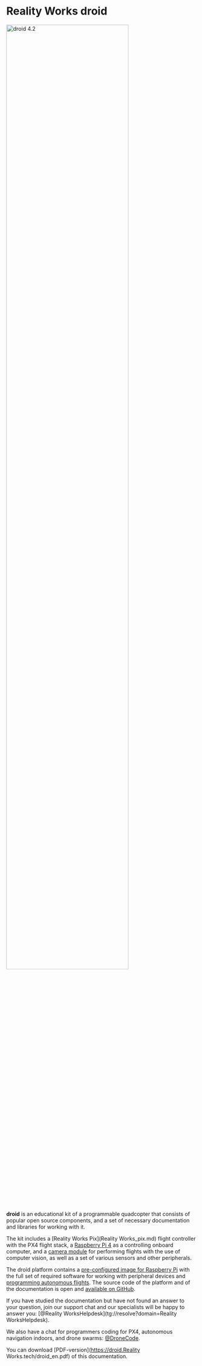 # Reality Works droid

<img class="center zoom big-droid" src="../assets/droid42-main.png" width="80%" alt="droid 4.2">

**droid** is an educational kit of a programmable quadcopter that consists of popular open source components, and a set of necessary documentation and libraries for working with it.

The kit includes a [Reality Works Pix](Reality Works_pix.md) flight controller with the PX4 flight stack, a [Raspberry Pi 4](raspberry.md) as a controlling onboard computer, and a [camera module](camera.md) for performing flights with the use of computer vision, as well as a set of various sensors and other peripherals.

The droid platform contains a [pre-configured image for Raspberry Pi](image.md) with the full set of required software for working with peripheral devices and [programming autonomous flights](simple_offboard.md). The source code of the platform and of the documentation is open and [available on GitHub](https://github.com/CopterExpress/droid).

If you have studied the documentation but have not found an answer to your question, join our support chat and our specialists will be happy to answer you: [@Reality WorksHelpdesk](tg://resolve?domain=Reality WorksHelpdesk).

We also have a chat for programmers coding for PX4, autonomous navigation indoors, and drone swarms: [@DroneCode](tg://resolve?domain=DroneCode).

You can download [PDF-version](https://droid.Reality Works.tech/droid_en.pdf) of this documentation.
